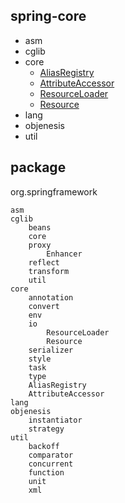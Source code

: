 ## spring-core
* asm
* cglib
* core
  * [AliasRegistry](/20-framework/src/spring/spring-core/core/AliasRegistry.md)
  * [AttributeAccessor](/20-framework/src/spring/spring-core/core/AttributeAccessor.md)
  * [ResourceLoader](/20-framework/src/spring/spring-core/core/io/ResourceLoader.md)
  * [Resource](/20-framework/src/spring/spring-core/core/io/Resource.md)
* lang
* objenesis
* util

## package
org.springframework
```
asm
cglib
    beans
    core
    proxy
        Enhancer
    reflect
    transform
    util
core
    annotation
    convert
    env
    io
        ResourceLoader
        Resource
    serializer
    style
    task
    type
    AliasRegistry
    AttributeAccessor
lang
objenesis
    instantiator
    strategy
util
    backoff
    comparator
    concurrent
    function
    unit
    xml
```
